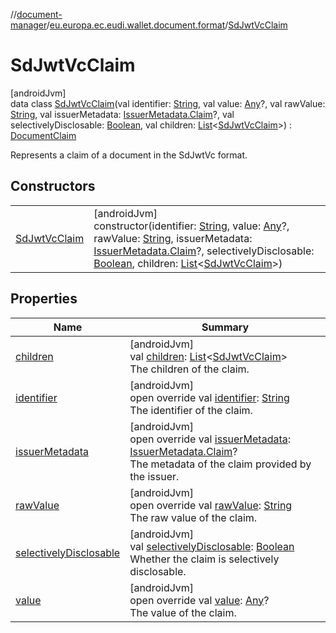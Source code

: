 //[document-manager](../../../index.md)/[eu.europa.ec.eudi.wallet.document.format](../index.md)/[SdJwtVcClaim](index.md)

# SdJwtVcClaim

[androidJvm]\
data class [SdJwtVcClaim](index.md)(val identifier: [String](https://kotlinlang.org/api/latest/jvm/stdlib/kotlin-stdlib/kotlin/-string/index.html), val value: [Any](https://kotlinlang.org/api/latest/jvm/stdlib/kotlin-stdlib/kotlin/-any/index.html)?, val rawValue: [String](https://kotlinlang.org/api/latest/jvm/stdlib/kotlin-stdlib/kotlin/-string/index.html), val issuerMetadata: [IssuerMetadata.Claim](../../eu.europa.ec.eudi.wallet.document.metadata/-issuer-metadata/-claim/index.md)?, val selectivelyDisclosable: [Boolean](https://kotlinlang.org/api/latest/jvm/stdlib/kotlin-stdlib/kotlin/-boolean/index.html), val children: [List](https://kotlinlang.org/api/latest/jvm/stdlib/kotlin-stdlib/kotlin.collections/-list/index.html)&lt;[SdJwtVcClaim](index.md)&gt;) : [DocumentClaim](../-document-claim/index.md)

Represents a claim of a document in the SdJwtVc format.

## Constructors

| | |
|---|---|
| [SdJwtVcClaim](-sd-jwt-vc-claim.md) | [androidJvm]<br>constructor(identifier: [String](https://kotlinlang.org/api/latest/jvm/stdlib/kotlin-stdlib/kotlin/-string/index.html), value: [Any](https://kotlinlang.org/api/latest/jvm/stdlib/kotlin-stdlib/kotlin/-any/index.html)?, rawValue: [String](https://kotlinlang.org/api/latest/jvm/stdlib/kotlin-stdlib/kotlin/-string/index.html), issuerMetadata: [IssuerMetadata.Claim](../../eu.europa.ec.eudi.wallet.document.metadata/-issuer-metadata/-claim/index.md)?, selectivelyDisclosable: [Boolean](https://kotlinlang.org/api/latest/jvm/stdlib/kotlin-stdlib/kotlin/-boolean/index.html), children: [List](https://kotlinlang.org/api/latest/jvm/stdlib/kotlin-stdlib/kotlin.collections/-list/index.html)&lt;[SdJwtVcClaim](index.md)&gt;) |

## Properties

| Name | Summary |
|---|---|
| [children](children.md) | [androidJvm]<br>val [children](children.md): [List](https://kotlinlang.org/api/latest/jvm/stdlib/kotlin-stdlib/kotlin.collections/-list/index.html)&lt;[SdJwtVcClaim](index.md)&gt;<br>The children of the claim. |
| [identifier](identifier.md) | [androidJvm]<br>open override val [identifier](identifier.md): [String](https://kotlinlang.org/api/latest/jvm/stdlib/kotlin-stdlib/kotlin/-string/index.html)<br>The identifier of the claim. |
| [issuerMetadata](issuer-metadata.md) | [androidJvm]<br>open override val [issuerMetadata](issuer-metadata.md): [IssuerMetadata.Claim](../../eu.europa.ec.eudi.wallet.document.metadata/-issuer-metadata/-claim/index.md)?<br>The metadata of the claim provided by the issuer. |
| [rawValue](raw-value.md) | [androidJvm]<br>open override val [rawValue](raw-value.md): [String](https://kotlinlang.org/api/latest/jvm/stdlib/kotlin-stdlib/kotlin/-string/index.html)<br>The raw value of the claim. |
| [selectivelyDisclosable](selectively-disclosable.md) | [androidJvm]<br>val [selectivelyDisclosable](selectively-disclosable.md): [Boolean](https://kotlinlang.org/api/latest/jvm/stdlib/kotlin-stdlib/kotlin/-boolean/index.html)<br>Whether the claim is selectively disclosable. |
| [value](value.md) | [androidJvm]<br>open override val [value](value.md): [Any](https://kotlinlang.org/api/latest/jvm/stdlib/kotlin-stdlib/kotlin/-any/index.html)?<br>The value of the claim. |
